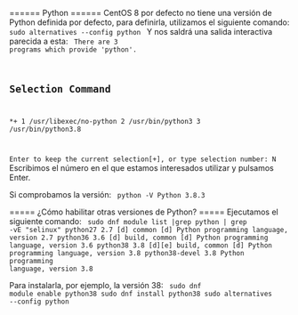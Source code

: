 ====== Python ======
CentOS 8 por defecto no tiene una versión de Python definida por defecto, para definirla, utilizamos el siguiente comando:
<code bash>
sudo alternatives --config python
</code>
Y nos saldrá una salida interactiva parecida a esta:
<code bash>
There are 3 programs which provide 'python'.

  Selection    Command
-----------------------------------------------
*+ 1           /usr/libexec/no-python
   2           /usr/bin/python3
   3           /usr/bin/python3.8

Enter to keep the current selection[+], or type selection number: N
</code>
Escribimos el número en el que estamos interesados utilizar y pulsamos Enter.

Si comprobamos la versión:
<code bash>
python -V
Python 3.8.3
</code>

===== ¿Cómo habilitar otras versiones de Python? =====
Ejecutamos el siguiente comando:
<code bash>
sudo dnf module list |grep python | grep -vE "selinux"
python27             2.7 [d]      common [d]                               Python programming language, version 2.7
python36             3.6 [d]      build, common [d]                        Python programming language, version 3.6
python38             3.8 [d][e]   build, common [d]                        Python programming language, version 3.8
python38-devel       3.8                                                   Python programming language, version 3.8
</code>

Para instalarla, por ejemplo, la versión 38:
<code bash>
sudo dnf module enable python38
sudo dnf install python38
sudo alternatives --config python
</code>
